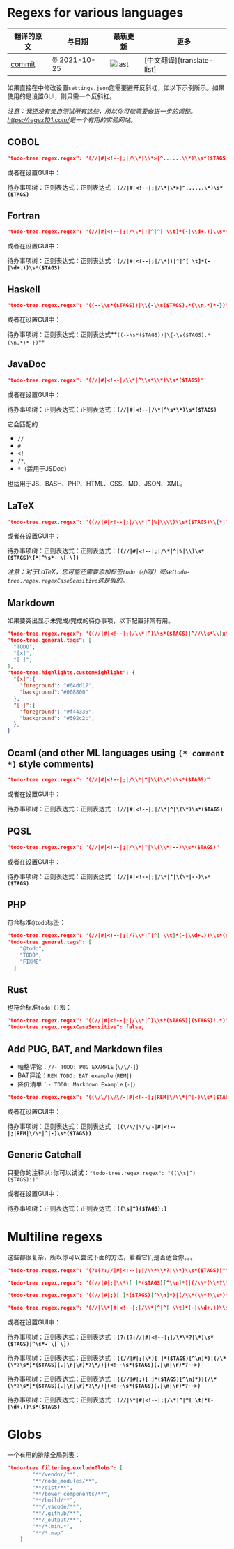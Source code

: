 # Regexs for various languages

<!-- doc-templite START generated -->
<!-- repo = 'Gruntfuggly/todo-tree.wiki' -->
<!-- commit = '70ee9d2b7cb1fc9067f67c9cc843d3b5709e1585' -->
<!-- time = '2021-10-25' -->

| 翻译的原文 | 与日期      | 最新更新 | 更多                       |
| ---------- | ----------- | -------- | -------------------------- |
| [commit]   | ⏰ 2021-10-25 | ![last]  | [中文翻译][translate-list] |

[last]: https://img.shields.io/github/last-commit/Gruntfuggly/todo-tree.wiki.svg
[commit]: https://github.com/Gruntfuggly/todo-tree.wiki/tree/70ee9d2b7cb1fc9067f67c9cc843d3b5709e1585

<!-- doc-templite END generated -->


如果直接在中修改设置`settings.json`您需要避开反斜杠，如以下示例所示。如果使用的是设置GUI，则只需一个反斜杠。

*注意：我还没有亲自测试所有这些，所以你可能需要做进一步的调整。<https://regex101.com/>是一个有用的实验网站。*

## COBOL

```json
"todo-tree.regex.regex": "(//|#|<!--|;|/\\*|\\*>|^......\\*)\\s*($TAGS)"
```

或者在设置GUI中：

待办事项树：正则表达式：正则表达式：**`(//|#|<!--|;|/\*|\*>|^......\*)\s*($TAGS)`**

## Fortran

```json
"todo-tree.regex.regex": "(//|#|<!--|;|/\\*|!|^|^[ \\t]*(-|\\d+.))\\s*($TAGS)"
```

或者在设置GUI中：

待办事项树：正则表达式：正则表达式：**`(//|#|<!--|;|/\*|!|^|^[ \t]*(-|\d+.))\s*($TAGS)`**

## Haskell

```json
"todo-tree.regex.regex": "((--\\s*($TAGS))|\\{-\\s($TAGS).*(\\n.*)*-})"
```

或者在设置GUI中：

待办事项树：正则表达式：正则表达式**`((--\s*($TAGS))|\{-\s($TAGS).*(\n.*)*-})`**

## JavaDoc

```json
"todo-tree.regex.regex": "(//|#|<!--|/\\*|^\\s*\\*)\\s*($TAGS)"
```

或者在设置GUI中：

待办事项树：正则表达式：正则表达式：**`(//|#|<!--|/\*|^\s*\*)\s*($TAGS)`**

它会匹配的

-   `//`
-   `#`
-   `<!--`
-   `/*`, 
-   `*`（适用于JSDoc）

也适用于JS、BASH、PHP、HTML、CSS、MD、JSON、XML。

## LaTeX

```json
"todo-tree.regex.regex": "((//|#|<!--|;|/\\*|^|%|\\\\)\\s*($TAGS)\\{*|^\\s*- \\[ \\])",
```

或者在设置GUI中：

待办事项树：正则表达式：正则表达式：**`((//|#|<!--|;|/\*|^|%|\\)\s*($TAGS)\{*|^\s*- \[ \])`**

*注意：对于LaTeX，您可能还需要添加标签`todo`（小写）或set`todo-tree.regex.regexCaseSensitive`这是假的。*

## Markdown

如果要突出显示未完成/完成的待办事项，以下配置非常有用。

```json
"todo-tree.regex.regex": "((//|#|<!--|;|/\\*|^)\\s*($TAGS)|^//\\s*\\[x\\]|^//\\s*\\[ \\])",
"todo-tree.general.tags": [
  "TODO",
  "[x]",
  "[ ]",
],
"todo-tree.highlights.customHighlight": {
  "[x]":{
    "foreground": "#64dd17",
    "background":"#008800"
  },
  "[ ]":{
    "foreground": "#f44336",
    "background": "#592c2c",
  },
}
```

## Ocaml (and other ML languages using `(* comment *)` style comments)

```json
"todo-tree.regex.regex": "(//|#|<!--|;|/\\*|^|\\(\\*)\\s*($TAGS)"
```

或者在设置GUI中：

待办事项树：正则表达式：正则表达式：**`(//|#|<!--|;|/\*|^|\(\*)\s*($TAGS)`**

## PQSL

```json
"todo-tree.regex.regex": "(//|#|<!--|;|/\\*|^|\\(\\*|--)\\s*($TAGS)"
```

或者在设置GUI中：

待办事项树：正则表达式：正则表达式：**`(//|#|<!--|;|/\*|^|\(\*|--)\s*($TAGS)`**

## PHP

符合标准`@todo`标签：

```json
"todo-tree.regex.regex": "(//|#|<!--|;|/?\\*|^|^[ \\t]*(-|\\d+.))\\s*($TAGS)",
"todo-tree.general.tags": [
    "@todo",
    "TODO",
    "FIXME"
  ]
```

## Rust

也符合标准`todo!()`宏：

```json
"todo-tree.regex.regex": "((//|#|<!--|;|/\\*|^)\\s*($TAGS)|($TAGS)!.*)",
"todo-tree.regex.regexCaseSensitive": false,
```

## Add PUG, BAT, and Markdown files

-   帕格评论：`//- TODO: PUG EXAMPLE` (`\/\/-|`)
-   BAT评论：`REM TODO: BAT example` (`REM|`)
-   降价清单：`- TODO: Markdown Example` (`-|`)

```json
"todo-tree.regex.regex": "((\/\/|\/\/-|#|<!--|;|REM|\/\\*|^|-)\\s*($TAGS))"
```

或者在设置GUI中：

待办事项树：正则表达式：正则表达式：**`((\/\/|\/\/-|#|<!--|;|REM|\/\*|^|-)\s*($TAGS))`**

## Generic Catchall

只要你的注释以`:`你可以试试：`"todo-tree.regex.regex": "((\\s|^)($TAGS):)"`

或者在设置GUI中：

待办事项树：正则表达式：正则表达式：**`((\s|^)($TAGS):)`**

# Multiline regexs

这些都很复杂，所以你可以尝试下面的方法，看看它们是否适合你。。。

```json
"todo-tree.regex.regex": "(?:(?://|#|<!--|;|/\\*\\*?|\\*)\\s*($TAGS)|^\\s*- \\[ \\])"
```

```json
"todo-tree.regex.regex": "((//|#|;|\\*)[ ]*($TAGS)[^\\n]*)|(/\\*(\\*?\\s*)*($TAGS)(.|\\n|\\r)*?\\*/)|(<!--\\s*($TAGS)(.|\\n|\\r)*?-->)"
```

```json
"todo-tree.regex.regex": "((//|#|;)[ ]*($TAGS)[^\\n]*)|(/\\*(\\*?\\s*)*($TAGS)(.|\\n|\\r)*?\\*/)|(<!--\\s*($TAGS)(.|\\n|\\r)*?-->)"
```

```json
"todo-tree.regex.regex": "(//|\\*|#|<!--|;|/\\*|^|^[ \\t]*(-|\\d+.))\\s*($TAGS)"
```

或者在设置GUI中：

待办事项树：正则表达式：正则表达式：**`(?:(?://|#|<!--|;|/\*\*?|\*)\s*($TAGS)|^\s*- \[ \])`**

待办事项树：正则表达式：正则表达式：**`((//|#|;|\*)[ ]*($TAGS)[^\n]*)|(/\*(\*?\s*)*($TAGS)(.|\n|\r)*?\*/)|(<!--\s*($TAGS)(.|\n|\r)*?-->)`**

待办事项树：正则表达式：正则表达式：**`((//|#|;)[ ]*($TAGS)[^\n]*)|(/\*(\*?\s*)*($TAGS)(.|\n|\r)*?\*/)|(<!--\s*($TAGS)(.|\n|\r)*?-->)`**

待办事项树：正则表达式：正则表达式：**`(//|\*|#|<!--|;|/\*|^|^[ \t]*(-|\d+.))\s*($TAGS)`**

# Globs

一个有用的排除全局列表：

```json
"todo-tree.filtering.excludeGlobs": [
        "**/vendor/**",
        "**/node_modules/**",
        "**/dist/**",
        "**/bower_components/**",
        "**/build/**",
        "**/.vscode/**",
        "**/.github/**",
        "**/_output/**",
        "**/*.min.*",
        "**/*.map"
    ]
```
